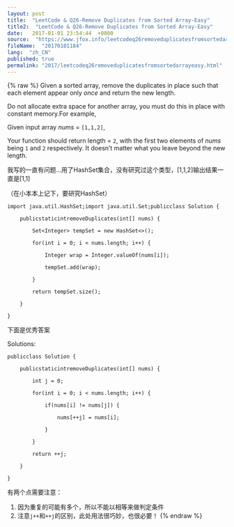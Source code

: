 ```yaml
---
layout: post
title:  "LeetCode & Q26-Remove Duplicates from Sorted Array-Easy"
title2:  "LeetCode & Q26-Remove Duplicates from Sorted Array-Easy"
date:   2017-01-01 23:54:44  +0800
source:  "https://www.jfox.info/leetcodeq26removeduplicatesfromsortedarrayeasy.html"
fileName:  "20170101184"
lang:  "zh_CN"
published: true
permalink: "2017/leetcodeq26removeduplicatesfromsortedarrayeasy.html"
---
```

{% raw %}
Given a sorted array, remove the duplicates in place such that each element appear only *once* and return the new length.

Do not allocate extra space for another array, you must do this in place with constant memory.For example,

Given input array *nums* = `[1,1,2]`,

Your function should return length = `2`, with the first two elements of *nums* being `1` and `2` respectively. It doesn’t matter what you leave beyond the new length.

我写的一直有问题…用了HashSet集合，没有研究过这个类型，[1,1,2]输出结果一直是[1,1]

（在小本本上记下，要研究HashSet）

    import java.util.HashSet;import java.util.Set;publicclass Solution {
    
        publicstaticintremoveDuplicates(int[] nums) {
    
            Set<Integer> tempSet = new HashSet<>();
    
            for(int i = 0; i < nums.length; i++) {
    
                Integer wrap = Integer.valueOf(nums[i]);
    
                tempSet.add(wrap);
    
            }
    
            return tempSet.size();
    
        }
    
    }

下面是优秀答案

Solutions:

    publicclass Solution {
    
        publicstaticintremoveDuplicates(int[] nums) {
    
            int j = 0;
    
            for(int i = 0; i < nums.length; i++) {
    
                if(nums[i] != nums[j]) {
    
                    nums[++j] = nums[i];
    
                }
    
            }
    
            return ++j;
    
        }
    
    }

有两个点需要注意：

1. 因为重复的可能有多个，所以不能以相等来做判定条件
2. 注意`j++`和`++j`的区别，此处用法很巧妙，也很必要！
{% endraw %}
